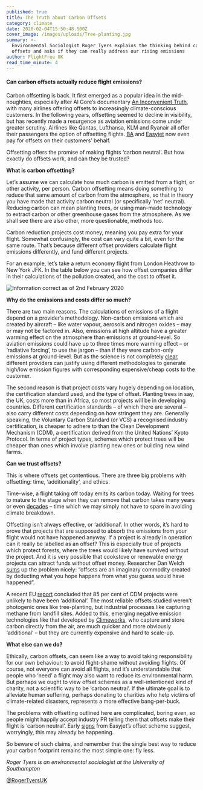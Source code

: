 ```yaml
---
published: true
title: The Truth about Carbon Offsets
category: climate
date: 2020-02-04T15:50:48.500Z
cover_image: /images/uploads/Tree-planting.jpg
summary: >-
  Environmental Sociologist Roger Tyers explains the thinking behind carbon
  offsets and asks if they can really address our rising emissions
author: FlightFree UK
read_time_minute: 4
---
```

#### Can carbon offsets actually reduce flight emissions?

Carbon offsetting is back. It first emerged as a popular idea in the mid-noughties, especially after Al Gore’s documentary [An Inconvenient Truth](https://www.youtube.com/watch?v=Bu6SE5TYrCM), with many airlines offering offsets to increasingly climate-conscious customers. In the following years, offsetting seemed to decline in visibility, but has recently made a resurgence as aviation emissions come under greater scrutiny. Airlines like Qantas, Lufthansa, KLM and Ryanair all offer their passengers the option of offsetting flights. [BA](https://www.britishairways.com/en-gb/information/about-ba/csr/corporate-responsibility) and [Easyjet](https://www.theguardian.com/business/2019/nov/19/easyjet-offset-carbon-emissions-flights-thomas-cook-collapse) now even pay for offsets on their customers’ behalf.

Offsetting offers the promise of making flights ‘carbon neutral’. But how exactly do offsets work, and can they be trusted?

**What is carbon offsetting?**

Let’s assume we can calculate how much carbon is emitted from a flight, or other activity, per person. Carbon offsetting means doing something to reduce that same amount of carbon from the atmosphere, so that in theory you have made that activity carbon neutral (or specifically ‘net’ neutral). Reducing carbon can mean planting trees, or using man-made technology to extract carbon or other greenhouse gases from the atmosphere. As we shall see there are also other, more questionable, methods too.

Carbon reduction projects cost money, meaning you pay extra for your flight. Somewhat confusingly, the cost can vary quite a bit, even for the same route. That’s because different offset providers calculate flight emissions differently, and fund different projects.

For an example, let’s take a return economy flight from London Heathrow to New York JFK. In the table below you can see how offset companies differ in their calculations of the pollution created, and the cost to offset it.

![](/images/uploads/offset-table.png "Information correct as of 2nd February 2020")

**Why do the emissions and costs differ so much?**

There are two main reasons. The calculations of emissions of a flight depend on a provider’s methodology. Non-carbon emissions which are created by aircraft – like water vapour, aerosols and nitrogen oxides – may or may not be factored in. Also, emissions at high altitude have a greater warming effect on the atmosphere than emissions at ground-level. So aviation emissions could have up to three times more warming effect – or ‘radiative forcing’, to use the jargon – than if they were carbon-only emissions at ground-level. But as the science is not completely [clear](https://www.carbonbrief.org/explainer-challenge-tackling-aviations-non-co2-emissions), different providers can justify using different methodologies to generate high/low emission figures with corresponding expensive/cheap costs to the customer.

The second reason is that project costs vary hugely depending on location, the certification standard used, and the type of offset. Planting trees in say, the UK, costs more than in Africa, so most projects will be in developing countries. Different certification standards – of which there are several – also carry different costs depending on how stringent they are. Generally speaking, the Voluntary Carbon Standard (or VCS) a recognised industry certification, is cheaper to adhere to than the Clean Development Mechanism (CDM), a certification derived from the United Nations’ Kyoto Protocol. In terms of project types, schemes which protect trees will be cheaper than ones which involve planting new ones or building new wind farms.

**Can we trust offsets?**

This is where offsets get contentious. There are three big problems with offsetting: time, ‘additionality’, and ethics.

Time-wise, a flight taking off today emits its carbon today. Waiting for trees to mature to the stage when they can remove that carbon takes many years or even [decades](https://www.naturefund.de/fileadmin/pdf/Studien/Waelder/Trees-for-carbon-sequestration.pdf) – time which we may simply not have to spare in avoiding climate breakdown.

Offsetting isn’t always effective, or ‘additional’. In other words, it’s hard to prove that projects that are supposed to absorb the emissions from your flight would not have happened anyway. If a project is already in operation can it really be labelled as an offset? This is especially true of projects which protect forests, where the trees would likely have survived without the project. And it is very possible that cookstove or renewable energy projects can attract funds without offset money. Researcher Dan Welch [sums](https://www.timesfreepress.com/news/opinion/freepress/story/2014/dec/13/climate-hyprocrisy-display/277926/) up the problem nicely: “offsets are an imaginary commodity created by deducting what you hope happens from what you guess would have happened”.

A recent EU [report](https://www.transportenvironment.org/news/85-offsets-failed-reduce-emissions-says-eu-study) concluded that 85 per cent of CDM projects were unlikely to have been ‘additional’. The most reliable offsets studied weren’t photogenic ones like tree-planting, but industrial processes like capturing methane from landfill sites. Added to this, emerging negative emission technologies like that developed by [Climeworks](https://www.climeworks.com/), who capture and store carbon directly from the air, are much quicker and more obviously ‘additional’ – but they are currently expensive and hard to scale-up.

**What else can we do?**

Ethically, carbon offsets, can seem like a way to avoid taking responsibility for our own behaviour: to avoid flight-shame without avoiding flights. Of course, not everyone can avoid all flights, and it’s understandable that people who ‘need’ a flight may also want to reduce its environmental harm. But perhaps we ought to view offset schemes as a well-intentioned kind of charity, not a scientific way to be ‘carbon neutral’. If the ultimate goal is to alleviate human suffering, perhaps donating to charities who help victims of climate-related disasters, represents a more effective bang-per-buck.

The problems with offsetting outlined here are complicated, boring even, so people might happily accept industry PR telling them that offsets make their flight is ‘carbon neutral’. Early [signs](https://www.theguardian.com/business/2020/jan/21/easyjet-reports-strong-first-quarter-as-thomas-cook-collapse-attracts-passengers) from Easyjet’s offset scheme suggest, worryingly, this may already be happening.

So beware of such claims, and remember that the single best way to reduce your carbon footprint remains the most simple one: fly less.

*Roger Tyers is an environmental sociologist at the University of Southampton*

[@RogerTyersUK](https://twitter.com/RogerTyersUK)